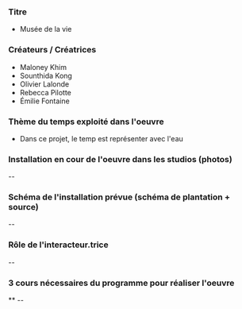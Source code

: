 ### Titre
* Musée de la vie

### Créateurs / Créatrices
* Maloney Khim
* Sounthida Kong
* Olivier Lalonde
* Rebecca Pilotte
* Émilie Fontaine

### Thème du temps exploité dans l'oeuvre
* Dans ce projet, le temp est représenter avec l'eau

### Installation en cour de l'oeuvre dans les studios (photos)
--

### Schéma de l'installation prévue (schéma de plantation + source)
--

### Rôle de l'interacteur.trice
--

### 3 cours nécessaires du programme pour réaliser l'oeuvre
** --
